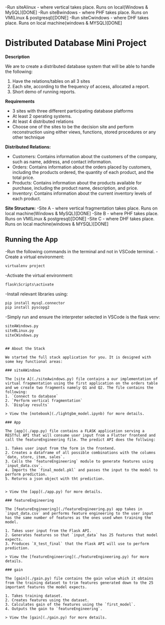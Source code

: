 -Run siteAlinux - where vertical takes place. Runs on local(Windows & MySQL)[DONE]
-Run siteBwindows - where PHF takes place. Runs on VM(Linux & postgresql)[DONE]
-Run siteCwindows - where DHF takes place. Runs on local machine(windows & MYSQL)[DONE]

# Distributed Database Mini Project

**Description**

We are to create a distributed database system that will be able to handle the following:
1) Have the relations/tables on all 3 sites
2) Each site, according to the frequency of access, allocated a report.
3) Short demo of running reports. 


**Requirements**

- 3 sites with three different participating database platforms
- At least 2 operating systems.
- At least 4 distributed relations
- Choose one of the sites to be the decision site and perform reconstruction using either views, functions, stored procedures or any other technique

**Distributed Relations:**
- Customers: Contains information about the customers of the company, such as name, address, and contact information.
- Orders: Contains information about the orders placed by customers, including the products ordered, the quantity of each product, and the total price.
- Products: Contains information about the products available for purchase, including the product name, description, and price.
- Inventory: Contains information about the current inventory levels of each product.

**Site Structure:**
-Site A - where vertical fragmentation takes place. Runs on local machine(Windows & MySQL)[DONE]
-Site B - where PHF takes place. Runs on VM(Linux & postgresql)[DONE]
-Site C - where DHF takes place. Runs on local machine(windows & MYSQL)[DONE]

## Running the App
-Run the following commands in the terminal and not in VSCode terminal.
-Create a virtual environment:
```bash
virtualenv project
```
-Activate the virtual environment:
```bash
flask\Scripts\activate
```
-Install relevant libraries using:
```bash
pip install mysql.connector
pip install pyscopg2
```
-Simply run and ensure the interpreter selected in VSCode is the flask venv:
```bash
siteAWindows.py
siteBLinux.py
siteCWindows.py
```
```

## About the Stack

We started the full stack application for you. It is designed with some key functional areas:

### siteAWindows

The [site A](./siteAwindows.py) file contains a our implementation of virtual fragmentation using the first application on the orders table and we create two fragments namely Q1 and Q2. The file contains the following:
1. `Connect to database`
2. `Perform vertical fragmentation`
3. `Display results`

> View the [notebook](./lightgbm_model.ipynb) for more details.

### App

The [app](./app.py) file contains a FLASK application serving a RESTful API that will consume user input from a Flutter frontend and call the featureEngineering file. The predict API does the follwing:

1. Takes user input from the form in the frontend.
2. Creates a dataframe of all possible combinations with the columns `date, store, item, sales`.
3. Calls the `featureEngineering` module to generate features using `input_data.csv`.
4. Imports the `final_model.pkl` and passes the input to the model to perform prediction.
5. Returns a json object with tht prediction.


> View the [app](./app.py) for more details.

### featureEngineering

The [featureEngineering](./featureEngineering.py) app takes in `input_data.csv` and performs feature engineering to the user input has the same number of features as the ones used when training the model.

1. Takes user input from the Flask API.
2. Generates features so that `input_data` has 25 features that model expects.
3. Produces `X_test_final` that the Flask API will use to perform prediction.

> View the [featureEngineering](./featureEngineering.py) for more details.

### gain

The [gain](./gain.py) file contains the gain value which it obtains from the training dataset to trim features generated down to the 25 important features the model expects.

1. Takes training dataset.
2. Creates features using the dataset.
3. Calculates gain of the features using the `first_model`.
4. Outputs the gain to `featureEngineering`.

> View the [gain](./gain.py) for more details.
